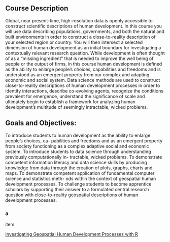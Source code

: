 ## Course Description

Global, near present-time, high-resolution data is openly accessible to construct scientific descriptions of human development. In this course you will use data describing populations, governments, and both the natural and built environments in order to construct a close-to-reality description of your selected region or country. You will then intersect a selected dimension of human development as an initial boundary for investigating a contextually relevant research question. While development is often thought of as a “missing ingredient” that is needed to improve the well being of people or the output of firms, in this course human development is defined as the ability to enlarge people’s choices, capabilities and freedoms and is understood as an emergent property from our complex and adapting economic and social system. Data science methods are used to construct close-to-reality descriptions of human development processes in order to identify interactions, describe co-evolving agents, recognize the conditions prevalent for emergence, understand the significance of scale and ultimately begin to establish a framework for analyzing human development’s multitude of seemingly intractable, wicked problems.

## Goals and Objectives:
To introduce students to human development as the ability to enlarge people’s choices, ca- pabilities and freedoms and as an emergent property from society functioning as a complex adaptive social and economic system.
To introduce students to data science through understanding previously computationally in- tractable, wicked problems.
To demonstrate competent information literacy and data science skills by producing knowledge from data through the creation of plots, graphs, charts and maps.
To demonstrate competent application of fundamental computer science and statistics meth- ods within the context of geospatial human development processes.
To challenge students to become apprentice scholars by supporting their answer to a formulated central research question with close-to-reality geospatial descriptions of human development processes.

### a

item



<a href = "https://tyzao.gitbook.io/geodatasci/">Investigating Geospatial Human Development Processes with R</a>  


